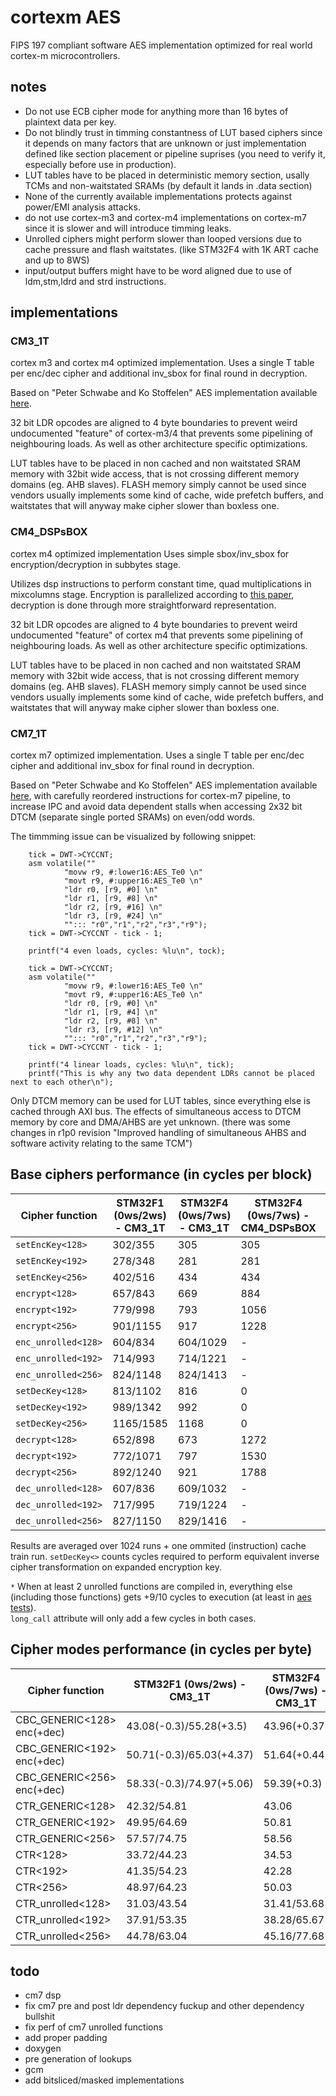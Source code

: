 # cortexm AES

FIPS 197 compliant software AES implementation optimized for real world cortex-m microcontrollers.

## notes
- Do not use ECB cipher mode for anything more than 16 bytes of plaintext data per key.
- Do not blindly trust in timming constantness of LUT based ciphers since it depends on many factors that are 
unknown or just implementation defined like section placement or pipeline suprises (you need to verify it, especially before use in production).
- LUT tables have to be placed in deterministic memory section, usally TCMs and non-waitstated SRAMs (by default it lands in .data section) 
- None of the currently available implementations protects against power/EMI analysis attacks.
- do not use cortex-m3 and cortex-m4 implementations on cortex-m7 since it is slower and will introduce timming leaks.
- Unrolled ciphers might perform slower than looped versions due to cache pressure and flash waitstates. (like STM32F4 with 1K ART cache and up to 8WS) 
- input/output buffers might have to be word aligned due to use of ldm,stm,ldrd and strd instructions.

## implementations

### CM3_1T

cortex m3 and cortex m4 optimized implementation.
Uses a single T table per enc/dec cipher and additional inv_sbox for final round in decryption.

Based on "Peter Schwabe and Ko Stoffelen" AES implementation available [here](https://github.com/Ko-/aes-armcortexm).

32 bit LDR opcodes are aligned to 4 byte boundaries to prevent weird undocumented "feature" of cortex-m3/4 that prevents some pipelining of neighbouring loads.
As well as other architecture specific optimizations.

LUT tables have to be placed in non cached and non waitstated SRAM memory with 32bit wide access, that is not crossing different memory domains (eg. AHB slaves).
FLASH memory simply cannot be used since vendors usually implements some kind of cache, wide prefetch buffers, and waitstates that will anyway make cipher slower than boxless one.

### CM4_DSPsBOX

cortex m4 optimized implementation
Uses simple sbox/inv_sbox for encryption/decryption in subbytes stage.

Utilizes dsp instructions to perform constant time, quad multiplications in mixcolumns stage.
Encryption is parallelized according to [this paper](http://www.wseas.us/e-library/conferences/2009/moscow/AIC/AIC44.pdf), decryption is done through more straightforward representation.

32 bit LDR opcodes are aligned to 4 byte boundaries to prevent weird undocumented "feature" of cortex m4 that prevents some pipelining of neighbouring loads.
As well as other architecture specific optimizations.

LUT tables have to be placed in non cached and non waitstated SRAM memory with 32bit wide access, that is not crossing different memory domains (eg. AHB slaves).
FLASH memory simply cannot be used since vendors usually implements some kind of cache, wide prefetch buffers, and waitstates that will anyway make cipher slower than boxless one.

### CM7_1T

cortex m7 optimized implementation.
Uses a single T table per enc/dec cipher and additional inv_sbox for final round in decryption.

Based on "Peter Schwabe and Ko Stoffelen" AES implementation available [here](https://github.com/Ko-/aes-armcortexm), with carefully reordered instructions for cortex-m7 pipeline,
to increase IPC and avoid data dependent stalls when accessing 2x32 bit DTCM (separate single ported SRAMs) on even/odd words. 

The timmming issue can be visualized by following snippet:

```
	tick = DWT->CYCCNT;
	asm volatile(""
			"movw r9, #:lower16:AES_Te0 \n"
			"movt r9, #:upper16:AES_Te0 \n"
			"ldr r0, [r9, #0] \n"
			"ldr r1, [r9, #8] \n"
			"ldr r2, [r9, #16] \n"
			"ldr r3, [r9, #24] \n"
			""::: "r0","r1","r2","r3","r9");
	tick = DWT->CYCCNT - tick - 1;

	printf("4 even loads, cycles: %lu\n", tock);

	tick = DWT->CYCCNT;
	asm volatile(""
			"movw r9, #:lower16:AES_Te0 \n"
			"movt r9, #:upper16:AES_Te0 \n"
			"ldr r0, [r9, #0] \n"
			"ldr r1, [r9, #4] \n"
			"ldr r2, [r9, #8] \n"
			"ldr r3, [r9, #12] \n"
			""::: "r0","r1","r2","r3","r9");
	tick = DWT->CYCCNT - tick - 1;

	printf("4 linear loads, cycles: %lu\n", tick);
	printf("This is why any two data dependent LDRs cannot be placed next to each other\n");
```

Only DTCM memory can be used for LUT tables, since everything else is cached through AXI bus.
The effects of simultaneous access to DTCM memory by core and DMA/AHBS are yet unknown. (there was some changes in r1p0 revision "Improved handling of simultaneous AHBS and software activity relating to the same TCM")

## Base ciphers performance (in cycles per block)

| Cipher function     | STM32F1 (0ws/2ws) - CM3_1T | STM32F4 (0ws/7ws) - CM3_1T | STM32F4 (0ws/7ws) - CM4_DSPsBOX | STM32H7 - CM7_1T |
|---------------------|-----------------------------|-----------------------------|---------------------------------|------------------|
| `setEncKey<128>`    | 302/355   | 305      | 305 | 157 |
| `setEncKey<192>`    | 278/348   | 281      | 281 | 140 |
| `setEncKey<256>`    | 402/516   | 434      | 434 | 227 |
| `encrypt<128>`      | 657/843   | 669      | 884 | 337 |
| `encrypt<192>`      | 779/998   | 793      | 1056 | 400 |
| `encrypt<256>`      | 901/1155  | 917      | 1228 | 461 |
| `enc_unrolled<128>` | 604/834   | 604/1029 | - | 315* |
| `enc_unrolled<192>` | 714/993   | 714/1221 | - | 373* | 
| `enc_unrolled<256>` | 824/1148  | 824/1413 | - | 431* | 
| `setDecKey<128>`    | 813/1102   | 816      | 0 | 412 |
| `setDecKey<192>`    | 989/1342  | 992      | 0 | 500 |
| `setDecKey<256>`    | 1165/1585 | 1168     | 0 | 588 |
| `decrypt<128>`      | 652/898   | 673      | 1272 | 333 |
| `decrypt<192>`      | 772/1071  | 797      | 1530 | 493 |
| `decrypt<256>`      | 892/1240  | 921      | 1788 | 454 |
| `dec_unrolled<128>` | 607/836   | 609/1032 | - | 319* |
| `dec_unrolled<192>` | 717/995   | 719/1224 | - | 376* |
| `dec_unrolled<256>` | 827/1150  | 829/1416 | - | 434* | 

Results are averaged over 1024 runs + one ommited (instruction) cache train run.
`setDecKey<>` counts cycles required to perform equivalent inverse cipher transformation on expanded encryption key.

`*` When at least 2 unrolled functions are compiled in, everything else (including those functions) gets +9/10 cycles to execution (at least in [aes tests](aes_tests.hpp)).  
`long_call` attribute will only add a few cycles in both cases.

## Cipher modes performance (in cycles per byte) 

| Cipher function            | STM32F1 (0ws/2ws) - CM3_1T | STM32F4 (0ws/7ws) - CM3_1T | STM32H7 - CM7_1T |
|----------------------------|-----------------------------|-----------------------------|------------------|
| CBC_GENERIC<128> enc(+dec) | 43.08(-0.3)/55.28(+3.5)     | 43.96(+0.37)                | 22.01(-0.12)     |
| CBC_GENERIC<192> enc(+dec) | 50.71(-0.3)/65.03(+4.37)    | 51.64(+0.44)                | 25.89(-0.25)     |
| CBC_GENERIC<256> enc(+dec) | 58.33(-0.3)/74.97(+5.06)    | 59.39(+0.3)                 | 29.76(-0.37)     |
| CTR_GENERIC<128>           | 42.32/54.81                 | 43.06                       | 21.63            |
| CTR_GENERIC<192>           | 49.95/64.69                 | 50.81                       | 25.50            |
| CTR_GENERIC<256>           | 57.57/74.75                 | 58.56                       | 29.38            |
| CTR<128>                   | 33.72/44.23                 | 34.53                       | 17.65            |
| CTR<192>                   | 41.35/54.23                 | 42.28                       | 21.52            |
| CTR<256>                   | 48.97/64.23                 | 50.03                       | 25.40            |
| CTR_unrolled<128>          | 31.03/43.54                 | 31.41/53.68                 | 16.64            |
| CTR_unrolled<192>          | 37.91/53.35                 | 38.28/65.67                 | 20.27            |
| CTR_unrolled<256>          | 44.78/63.04                 | 45.16/77.68                 | 23.89            |

## todo
- cm7 dsp
- fix cm7 pre and post ldr dependency fuckup and other dependency bullshit
- fix perf of cm7 unrolled functions
- add proper padding
- doxygen
- pre generation of lookups
- gcm
- add bitsliced/masked implementations
